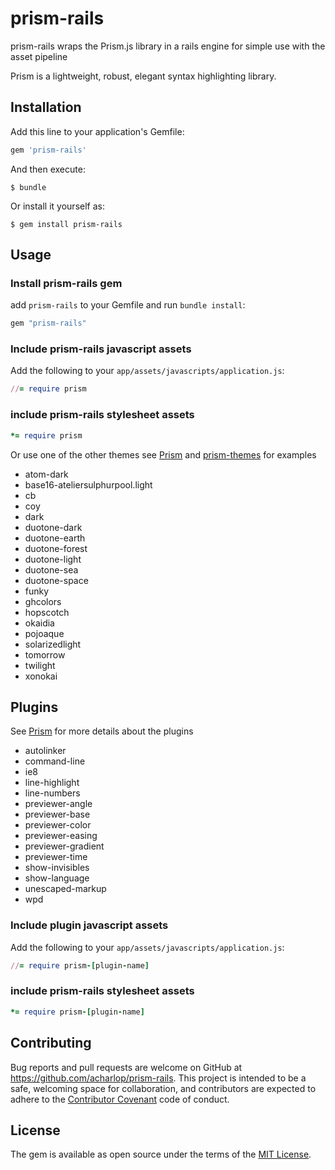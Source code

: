 # prism-rails

prism-rails wraps the Prism.js library in a rails engine for simple use with the asset pipeline

Prism is a lightweight, robust, elegant syntax highlighting library.

## Installation

Add this line to your application's Gemfile:

```ruby
gem 'prism-rails'
```

And then execute:

    $ bundle

Or install it yourself as:

    $ gem install prism-rails

## Usage

### Install prism-rails gem

add `prism-rails` to your Gemfile and run `bundle install`:

```ruby
gem "prism-rails"
```

### Include prism-rails javascript assets

Add the following to your `app/assets/javascripts/application.js`:

```ruby
//= require prism
```

### include prism-rails stylesheet assets

```ruby
*= require prism
```

Or use one of the other themes see [Prism](http://prismjs.com) and [prism-themes](https://github.com/PrismJS/prism-themes) for examples

* atom-dark
* base16-ateliersulphurpool.light
* cb
* coy
* dark
* duotone-dark
* duotone-earth
* duotone-forest
* duotone-light
* duotone-sea
* duotone-space
* funky
* ghcolors
* hopscotch
* okaidia
* pojoaque
* solarizedlight
* tomorrow
* twilight
* xonokai

## Plugins

See [Prism](http://prismjs.com/#plugins) for more details about the plugins

* autolinker
* command-line
* ie8
* line-highlight
* line-numbers
* previewer-angle
* previewer-base
* previewer-color
* previewer-easing
* previewer-gradient
* previewer-time
* show-invisibles
* show-language
* unescaped-markup
* wpd

### Include plugin javascript assets

Add the following to your `app/assets/javascripts/application.js`:

```ruby
//= require prism-[plugin-name]
```

### include prism-rails stylesheet assets

```ruby
*= require prism-[plugin-name]
```

## Contributing

Bug reports and pull requests are welcome on GitHub at https://github.com/acharlop/prism-rails. This project is intended to be a safe, welcoming space for collaboration, and contributors are expected to adhere to the [Contributor Covenant](http://contributor-covenant.org) code of conduct.


## License

The gem is available as open source under the terms of the [MIT License](http://opensource.org/licenses/MIT).

